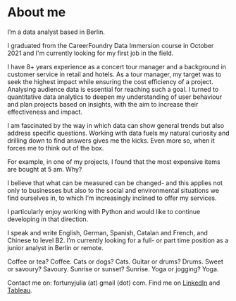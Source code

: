 <h1>About me </h1>
I’m a data analyst based in Berlin. 

I graduated from the CareerFoundry Data Immersion course in October 2021 and I'm currently looking for my first job in the field. 

I have 8+ years experience as a concert tour manager and a background in customer service in retail and hotels. As a tour manager, my target was to seek the highest impact while ensuring the cost efficiency of a project. Analysing audience data is essential for reaching such a goal. I turned to quantitative data analytics to deepen my understanding of user behaviour and plan projects based on insights, with the aim to increase their effectiveness and impact.

I am fascinated by the way in which data can show general trends but also address specific questions. Working with data fuels my natural curiosity and drilling down to find answers gives me the kicks. Even more so, when it forces me to think out of the box. 

For example, in one of my projects, I found that the most expensive items are bought at 5 am. Why?  

I believe that what can be measured can be changed- and this applies not only to businesses but also to the social and environmental situations we find ourselves in, to which I’m increasingly inclined to offer my services. 

I particularly enjoy working with Python and would like to continue developing in that direction. 

I speak and write English, German, Spanish, Catalan and French, and Chinese to level B2.
I’m currently looking for a full- or part time position as a junior analyst in Berlin or remote. 

Coffee or tea? Coffee. 
Cats or dogs? Cats. 
Guitar or drums? Drums. 
Sweet or savoury? Savoury. 
Sunrise or sunset? Sunrise. 
Yoga or jogging? Yoga. 

Contact me on: fortunyjulia (at) gmail (dot) com.
Find me on [LinkedIn](https://www.linkedin.com/in/juliafortuny) and [Tableau](https://www.linkedin.com/in/juliafortuny).  
